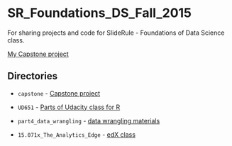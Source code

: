 # SR_Foundations_DS_Fall_2015

For sharing projects and code for SlideRule - Foundations of Data Science class.

[My Capstone project](https://github.com/dpcrook/SR_Foundations_DS_Fall_2015/blob/master/capstone/README.md)


## Directories

- `capstone` - [Capstone project](https://github.com/dpcrook/SR_Foundations_DS_Fall_2015/blob/master/capstone/)

- `UD651` - [Parts of Udacity class for R](https://github.com/dpcrook/SR_Foundations_DS_Fall_2015/tree/master/UD651)
- `part4_data_wrangling` - [data wrangling materials](https://github.com/dpcrook/SR_Foundations_DS_Fall_2015/tree/master/part4_data_wrangling)
- `15.071x_The_Analytics_Edge` - [edX class](https://github.com/dpcrook/SR_Foundations_DS_Fall_2015/tree/master/15.071x_The_Analytics_Edge)
